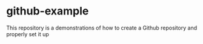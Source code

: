 # github-example
This repository is a demonstrations of how to create a Github repository and properly set it up
